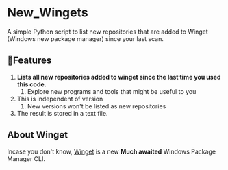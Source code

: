 # New_Wingets
A simple Python script to list new repositories that are added to Winget (Windows new package manager) since your last scan.

## 🎉Features
1. **Lists all new repositories added to winget since the last time you used this code.**
    1. Explore new programs and tools that might be useful to you
2. This is independent of version
    1. New versions won't be listed as new repositories
3. The result is stored in a text file.

## About Winget
Incase you don't know, [Winget](https://github.com/microsoft/winget-cli) is a new **Much awaited** Windows Package Manager CLI.
